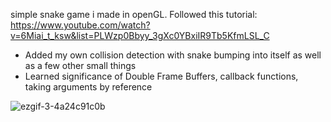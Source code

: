simple snake game i made in openGL. 
Followed this tutorial: https://www.youtube.com/watch?v=6Miai_t_ksw&list=PLWzp0Bbyy_3gXc0YBxiIR9Tb5KfmLSL_C

- Added my own collision detection with snake bumping into itself as well as a few other small things
- Learned significance of Double Frame Buffers, callback functions, taking arguments by reference


![ezgif-3-4a24c91c0b](https://user-images.githubusercontent.com/62809897/180628218-18504688-b729-4eff-a1d3-6f6bebc8401a.gif)
